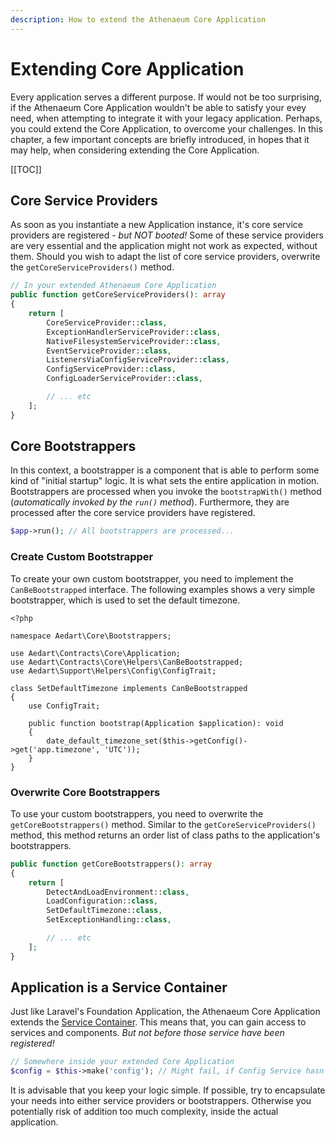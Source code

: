 ```yaml
---
description: How to extend the Athenaeum Core Application
---
```


# Extending Core Application

Every application serves a different purpose. If would not be too surprising, if the Athenaeum Core Application wouldn't be able to satisfy your evey need, when attempting to integrate it with your legacy application.
Perhaps, you could extend the Core Application, to overcome your challenges.
In this chapter, a few important concepts are briefly introduced, in hopes that it may help, when considering extending the Core Application.

[[TOC]]

## Core Service Providers

As soon as you instantiate a new Application instance, it's core service providers are registered - _but NOT booted!_
Some of these service providers are very essential and the application might not work as expected, without them.
Should you wish to adapt the list of core service providers, overwrite the `getCoreServiceProviders()` method.

```php
// In your extended Athenaeum Core Application
public function getCoreServiceProviders(): array
{
    return [
        CoreServiceProvider::class,
        ExceptionHandlerServiceProvider::class,
        NativeFilesystemServiceProvider::class,
        EventServiceProvider::class,
        ListenersViaConfigServiceProvider::class,
        ConfigServiceProvider::class,
        ConfigLoaderServiceProvider::class,

        // ... etc
    ];
} 
```

## Core Bootstrappers

In this context, a bootstrapper is a component that is able to perform some kind of "initial startup" logic.
It is what sets the entire application in motion.
Bootstrappers are processed when you invoke the `bootstrapWith()` method (_automatically invoked by the `run()` method_).
Furthermore, they are processed after the core service providers have registered.

```php
$app->run(); // All bootstrappers are processed...
```

### Create Custom Bootstrapper

To create your own custom bootstrapper, you need to implement the `CanBeBootstrapped` interface.
The following examples shows a very simple bootstrapper, which is used to set the default timezone.

```php{6}
<?php

namespace Aedart\Core\Bootstrappers;

use Aedart\Contracts\Core\Application;
use Aedart\Contracts\Core\Helpers\CanBeBootstrapped;
use Aedart\Support\Helpers\Config\ConfigTrait;

class SetDefaultTimezone implements CanBeBootstrapped
{
    use ConfigTrait;

    public function bootstrap(Application $application): void
    {
        date_default_timezone_set($this->getConfig()->get('app.timezone', 'UTC'));
    }
}
```

### Overwrite Core Bootstrappers

To use your custom bootstrappers, you need to overwrite the `getCoreBootstrappers()` method.
Similar to the `getCoreServiceProviders()` method, this method returns an order list of class paths to the application's bootstrappers.

```php
public function getCoreBootstrappers(): array
{
    return [
        DetectAndLoadEnvironment::class,
        LoadConfiguration::class,
        SetDefaultTimezone::class,
        SetExceptionHandling::class,

        // ... etc
    ];
}
```

## Application is a Service Container

Just like Laravel's Foundation Application, the Athenaeum Core Application extends the [Service Container](https://laravel.com/docs/7.x/container).
This means that, you can gain access to services and components.
_But not before those service have been registered!_

```php
// Somewhere inside your extended Core Application
$config = $this->make('config'); // Might fail, if Config Service hasn't registered!
```

It is advisable that you keep your logic simple.
If possible, try to encapsulate your needs into either service providers or bootstrappers.
Otherwise you potentially risk of addition too much complexity, inside the actual application.